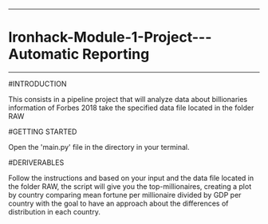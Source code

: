 ***
# Ironhack-Module-1-Project---Automatic Reporting
***

#INTRODUCTION

This consists in a pipeline project that will analyze data about billionaries information of Forbes 2018
take the specified data file located in the folder RAW


#GETTING STARTED

Open the 'main.py' file in the directory in your terminal.

#DERIVERABLES

Follow the instructions and based on your input and the data file located in the folder RAW, the script will give you the top-millionaires, creating a plot by country comparing mean fortune per millionaire divided by GDP per country  with the goal to have an approach about the differences of distribution in each country. 
